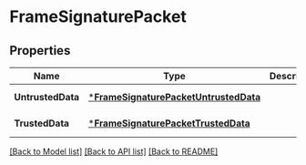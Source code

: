 # FrameSignaturePacket

## Properties
Name | Type | Description | Notes
------------ | ------------- | ------------- | -------------
**UntrustedData** | [***FrameSignaturePacketUntrustedData**](FrameSignaturePacket_untrustedData.md) |  | [default to null]
**TrustedData** | [***FrameSignaturePacketTrustedData**](FrameSignaturePacket_trustedData.md) |  | [default to null]

[[Back to Model list]](../README.md#documentation-for-models) [[Back to API list]](../README.md#documentation-for-api-endpoints) [[Back to README]](../README.md)

